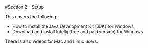 #Section 2 - Setup

This covers the following: 

 - How to install the Java Development Kit (JDK) for Windows
 - Download and install Intellij (free and paid version) for Windows
 
There is also videos for Mac and Linux users. 